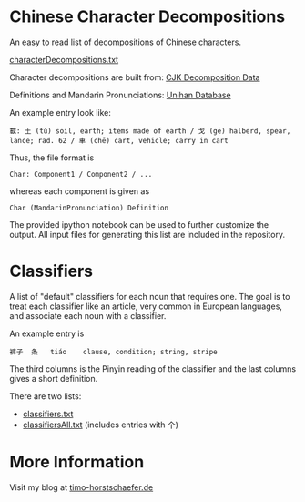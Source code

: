 # Chinese Character Decompositions

An easy to  read list of decompositions of Chinese characters.

[characterDecompositions.txt](dist/characterDecompositions.txt?raw=true)


Character decompositions are built from:
[CJK Decomposition Data](https://cjkdecomp.codeplex.com/)

Definitions and Mandarin Pronunciations:
[Unihan Database](http://unicode.org/charts/unihan.html)



An example entry look like:

```
載: 土 (tǔ) soil, earth; items made of earth / 戈 (gē) halberd, spear, lance; rad. 62 / 車 (chē) cart, vehicle; carry in cart
```

Thus, the file format is

```
Char: Component1 / Component2 / ...
```

whereas each component is given as

```
Char (MandarinPronunciation) Definition
```


The provided ipython notebook can be used to further customize the output.
All input files for generating this list are included in the repository.


# Classifiers

A list of "default" classifiers for each noun that requires one.
The goal is to treat each classifier like an article, very common in European languages, and associate each noun with a classifier.

An example entry is
```
裤子	条	tiáo	clause, condition; string, stripe
```
The third columns is the Pinyin reading of the classifier and the last columns gives a short definition.

There are two lists:
* [classifiers.txt](dist/classifiers.txt?raw=true)
* [classifiersAll.txt](dist/classifiersAll.txt?raw=true) (includes entries with 个)


# More Information

Visit my blog at [timo-horstschaefer.de](https://blog.timo-horstschaefer.de)
